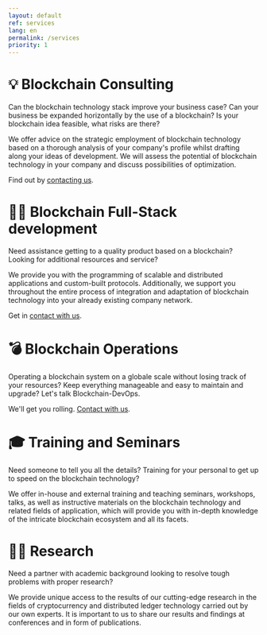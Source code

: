 ```yaml
---
layout: default
ref: services
lang: en
permalink: /services
priority: 1
---
```


# 💡 Blockchain Consulting

Can the blockchain technology stack improve your business case? Can your
business be expanded horizontally by the use of a blockchain? Is your
blockchain idea feasible, what risks are there?

We offer advice on the strategic employment of blockchain technology based on a
thorough analysis of your company's profile whilst drafting along your ideas of
development. We will assess the potential of blockchain technology in your
company and discuss possibilities of optimization.

Find out by [contacting us](/contact).

# 👨‍🔧 Blockchain Full-Stack development

Need assistance getting to a quality product based on a blockchain? Looking for
additional resources and service?

We provide you with the programming of scalable and distributed applications
and custom-built protocols. Additionally, we support you throughout the entire
process of integration and adaptation of blockchain technology into your
already existing company network.

Get in [contact with us](/contact).

# 💣 Blockchain Operations

Operating a blockchain system on a globale scale without losing track of your
resources? Keep everything manageable and easy to maintain and upgrade? Let's
talk Blockchain-DevOps.

We'll get you rolling. [Contact with us](/contact).

# 🎓 Training and Seminars

Need someone to tell you all the details? Training for your personal to get up
to speed on the blockchain technology?

We offer in-house and external training and teaching seminars, workshops,
talks, as well as instructive materials on the blockchain technology and
related fields of application, which will provide you with in-depth knowledge
of the intricate blockchain ecosystem and all its facets.

# 👩‍🏫 Research

Need a partner with academic background looking to resolve tough problems with
proper research?

We provide unique access to the results of our cutting-edge research in the
fields of cryptocurrency and distributed ledger technology carried out by our
own experts. It is important to us to share our results and findings at
conferences and in form of publications.
